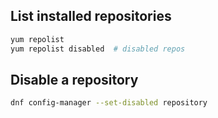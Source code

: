 
## List installed repositories

```bash
yum repolist
yum repolist disabled  # disabled repos
```

## Disable a repository


```bash
dnf config-manager --set-disabled repository
```
